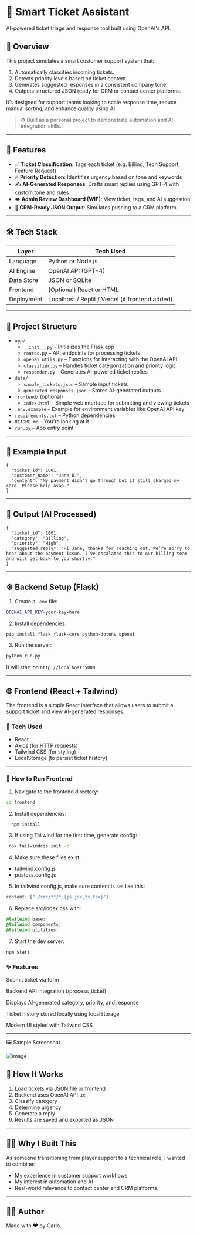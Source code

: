 # 🧠 Smart Ticket Assistant

AI-powered ticket triage and response tool built using OpenAI's API.

## 📌 Overview

This project simulates a smart customer support system that:
1. Automatically classifies incoming tickets.
2. Detects priority levels based on ticket content.
3. Generates suggested responses in a consistent company tone.
4. Outputs structured JSON ready for CRM or contact center platforms.

It’s designed for support teams looking to scale response time, reduce manual sorting, and enhance quality using AI.

> ⚙️ Built as a personal project to demonstrate automation and AI integration skills.

---

## 🚀 Features

- ✅ **Ticket Classification**: Tags each ticket (e.g. Billing, Tech Support, Feature Request)
- 🔥 **Priority Detection**: Identifies urgency based on tone and keywords
- ✍️ **AI-Generated Responses**: Drafts smart replies using GPT-4 with custom tone and rules
- 👁️ **Admin Review Dashboard (WIP)**: View ticket, tags, and AI suggestion
- 🧩 **CRM-Ready JSON Output**: Simulates pushing to a CRM platform.

---

## 🛠 Tech Stack

| Layer       | Tech Used         |
|-------------|-------------------|
| Language    | Python or Node.js |
| AI Engine   | OpenAI API (GPT-4)|
| Data Store  | JSON or SQLite    |
| Frontend    | (Optional) React or HTML |
| Deployment  | Localhost / Replit / Vercel (if frontend added) |

---

## 📁 Project Structure

- `app/`
  - `__init__.py` – Initializes the Flask app
  - `routes.py` – API endpoints for processing tickets
  - `openai_utils.py` – Functions for interacting with the OpenAI API
  - `classifier.py` – Handles ticket categorization and priority logic
  - `responder.py` – Generates AI-powered ticket replies
- `data/`
  - `sample_tickets.json` – Sample input tickets
  - `generated_responses.json` – Stores AI-generated outputs
- `frontend/` (optional)
  - `index.html` – Simple web interface for submitting and viewing tickets
- `.env.example` – Example for environment variables like OpenAI API key
- `requirements.txt` – Python dependencies
- `README.md` – You're looking at it
- `run.py` – App entry point

---

## 🧪 Example Input
    {
      "ticket_id": 1001,
      "customer_name": "Jane D.",
      "content": "My payment didn’t go through but it still charged my card. Please help asap."
    }



---

## 💬 Output (AI Processed)

    {
      "ticket_id": 1001,
      "category": "Billing",
      "priority": "High",
      "suggested_reply": "Hi Jane, thanks for reaching out. We’re sorry to hear about the payment issue. I’ve escalated this to our billing team and will get back to you shortly."
    }

---

## ⚙️ Backend Setup (Flask)

1. Create a `.env` file:

```bash
OPENAI_API_KEY=your-key-here
```

2. Install dependencies:

```bash
pip install flask flask-cors python-dotenv openai
```

3. Run the server:

```bash
python run.py
```

It will start on `http://localhost:5000`

---

## 🌐 Frontend (React + Tailwind)

The frontend is a simple React interface that allows users to submit a support ticket and view AI-generated responses.

### 🧰 Tech Used
- React
- Axios (for HTTP requests)
- Tailwind CSS (for styling)
- LocalStorage (to persist ticket history)

---

### 🚀 How to Run Frontend

1. Navigate to the frontend directory:

```bash
cd frontend
```

2. Install dependencies:

```bash
  npm install
```

3. If using Tailwind for the first time, generate config:

```bash
 npx tailwindcss init -p
```

4. Make sure these files exist:

- tailwind.config.js
- postcss.config.js

5. In tailwind.config.js, make sure content is set like this:

```javascript
content: ["./src/**/*.{js,jsx,ts,tsx}"]
```

6. Replace src/index.css with:

```css
@tailwind base;
@tailwind components;
@tailwind utilities;
```

7. Start the dev server:

```bash
npm start
```


### ✨ Features
Submit ticket via form

Backend API integration (/process_ticket)

Displays AI-generated category, priority, and response

Ticket history stored locally using localStorage

Modern UI styled with Tailwind CSS

---

🖼 Sample Screenshot


![image](https://github.com/user-attachments/assets/41fc4443-a3eb-4f30-95c6-24c93d7c85d3)


## 🧠 How It Works
1. Load tickets via JSON file or frontend
2. Backend uses OpenAI API to:
3. Classify category
4. Determine urgency
5. Generate a reply
6. Results are saved and exported as JSON

---

## 👨‍💼 Why I Built This
As someone transitioning from player support to a technical role, I wanted to combine:

- My experience in customer support workflows
- My interest in automation and AI
- Real-world relevance to contact center and CRM platforms.

---

## 🙋‍♂️ Author
Made with ❤️ by Carlo.

